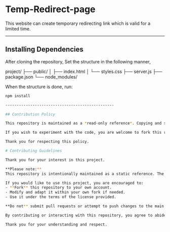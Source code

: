 # Temp-Redirect-page
This website can create temporary redirecting link which is valid for a limited time.

------------------------------------------------

## Installing Dependencies

After cloning the repository, Set the structure in the following manner,

project/
├── public/
│   ├── index.html
│   └── styles.css
├── server.js
├── package.json
└── node_modules/

When the structure is done, run:

```bash
npm install

------------------------------------------------

## Contribution Policy

This repository is maintained as a *read-only reference*. Copying and sharing are permitted, but modifications or contributions to the original repository are not accepted. Please **do not submit pull requests** or attempt to push changes here.

If you wish to experiment with the code, you are welcome to fork this repository and work within your own copy.

Thank you for respecting this policy.

# Contributing Guidelines

Thank you for your interest in this project.

**Please note:**  
This repository is intentionally maintained as a static reference. The original author does not accept contributions, issues, or pull requests at this time.

If you would like to use this project, you are encouraged to:
- **Fork** this repository to your own account.
- Modify and adapt it within your own fork if needed.
- Use it under the terms of the license provided.

**Do not** submit pull requests or attempt to push changes to the main repository.

By contributing or interacting with this repository, you agree to abide by this policy.

Thank you for your understanding and respect.
